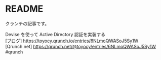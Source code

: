 # README
クランチの記事です。

Devise を使って Active Directory 認証を実装する  
[ブログ] https://toyocy.qrunch.io/entries/6NLmoQWASoJ5Sy1W  
[Qrunch.net] https://qrunch.net/@toyocy/entries/6NLmoQWASoJ5Sy1W #qrunch  